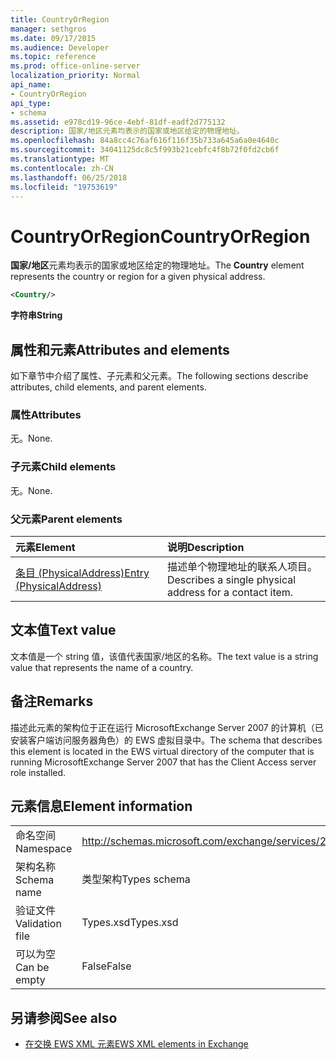 ```yaml
---
title: CountryOrRegion
manager: sethgros
ms.date: 09/17/2015
ms.audience: Developer
ms.topic: reference
ms.prod: office-online-server
localization_priority: Normal
api_name:
- CountryOrRegion
api_type:
- schema
ms.assetid: e978cd19-96ce-4ebf-81df-eadf2d775132
description: 国家/地区元素均表示的国家或地区给定的物理地址。
ms.openlocfilehash: 84a8cc4c76af616f116f35b733a645a6a0e4640c
ms.sourcegitcommit: 34041125dc8c5f993b21cebfc4f8b72f0fd2cb6f
ms.translationtype: MT
ms.contentlocale: zh-CN
ms.lasthandoff: 06/25/2018
ms.locfileid: "19753619"
---
```

# <a name="countryorregion"></a><span data-ttu-id="5fff0-103">CountryOrRegion</span><span class="sxs-lookup"><span data-stu-id="5fff0-103">CountryOrRegion</span></span>

<span data-ttu-id="5fff0-104">**国家/地区**元素均表示的国家或地区给定的物理地址。</span><span class="sxs-lookup"><span data-stu-id="5fff0-104">The **Country** element represents the country or region for a given physical address.</span></span> 
  
```xml
<Country/>
```

 <span data-ttu-id="5fff0-105">**字符串**</span><span class="sxs-lookup"><span data-stu-id="5fff0-105">**String**</span></span>
## <a name="attributes-and-elements"></a><span data-ttu-id="5fff0-106">属性和元素</span><span class="sxs-lookup"><span data-stu-id="5fff0-106">Attributes and elements</span></span>

<span data-ttu-id="5fff0-107">如下章节中介绍了属性、子元素和父元素。</span><span class="sxs-lookup"><span data-stu-id="5fff0-107">The following sections describe attributes, child elements, and parent elements.</span></span>
  
### <a name="attributes"></a><span data-ttu-id="5fff0-108">属性</span><span class="sxs-lookup"><span data-stu-id="5fff0-108">Attributes</span></span>

<span data-ttu-id="5fff0-109">无。</span><span class="sxs-lookup"><span data-stu-id="5fff0-109">None.</span></span>
  
### <a name="child-elements"></a><span data-ttu-id="5fff0-110">子元素</span><span class="sxs-lookup"><span data-stu-id="5fff0-110">Child elements</span></span>

<span data-ttu-id="5fff0-111">无。</span><span class="sxs-lookup"><span data-stu-id="5fff0-111">None.</span></span>
  
### <a name="parent-elements"></a><span data-ttu-id="5fff0-112">父元素</span><span class="sxs-lookup"><span data-stu-id="5fff0-112">Parent elements</span></span>

|<span data-ttu-id="5fff0-113">**元素**</span><span class="sxs-lookup"><span data-stu-id="5fff0-113">**Element**</span></span>|<span data-ttu-id="5fff0-114">**说明**</span><span class="sxs-lookup"><span data-stu-id="5fff0-114">**Description**</span></span>|
|:-----|:-----|
|[<span data-ttu-id="5fff0-115">条目 (PhysicalAddress)</span><span class="sxs-lookup"><span data-stu-id="5fff0-115">Entry (PhysicalAddress)</span></span>](entry-physicaladdress.md) <br/> |<span data-ttu-id="5fff0-116">描述单个物理地址的联系人项目。</span><span class="sxs-lookup"><span data-stu-id="5fff0-116">Describes a single physical address for a contact item.</span></span>  <br/> |
   
## <a name="text-value"></a><span data-ttu-id="5fff0-117">文本值</span><span class="sxs-lookup"><span data-stu-id="5fff0-117">Text value</span></span>

<span data-ttu-id="5fff0-118">文本值是一个 string 值，该值代表国家/地区的名称。</span><span class="sxs-lookup"><span data-stu-id="5fff0-118">The text value is a string value that represents the name of a country.</span></span>
  
## <a name="remarks"></a><span data-ttu-id="5fff0-119">备注</span><span class="sxs-lookup"><span data-stu-id="5fff0-119">Remarks</span></span>

<span data-ttu-id="5fff0-120">描述此元素的架构位于正在运行 MicrosoftExchange Server 2007 的计算机（已安装客户端访问服务器角色）的 EWS 虚拟目录中。</span><span class="sxs-lookup"><span data-stu-id="5fff0-120">The schema that describes this element is located in the EWS virtual directory of the computer that is running MicrosoftExchange Server 2007 that has the Client Access server role installed.</span></span>
  
## <a name="element-information"></a><span data-ttu-id="5fff0-121">元素信息</span><span class="sxs-lookup"><span data-stu-id="5fff0-121">Element information</span></span>

|||
|:-----|:-----|
|<span data-ttu-id="5fff0-122">命名空间</span><span class="sxs-lookup"><span data-stu-id="5fff0-122">Namespace</span></span>  <br/> |http://schemas.microsoft.com/exchange/services/2006/types  <br/> |
|<span data-ttu-id="5fff0-123">架构名称</span><span class="sxs-lookup"><span data-stu-id="5fff0-123">Schema name</span></span>  <br/> |<span data-ttu-id="5fff0-124">类型架构</span><span class="sxs-lookup"><span data-stu-id="5fff0-124">Types schema</span></span>  <br/> |
|<span data-ttu-id="5fff0-125">验证文件</span><span class="sxs-lookup"><span data-stu-id="5fff0-125">Validation file</span></span>  <br/> |<span data-ttu-id="5fff0-126">Types.xsd</span><span class="sxs-lookup"><span data-stu-id="5fff0-126">Types.xsd</span></span>  <br/> |
|<span data-ttu-id="5fff0-127">可以为空</span><span class="sxs-lookup"><span data-stu-id="5fff0-127">Can be empty</span></span>  <br/> |<span data-ttu-id="5fff0-128">False</span><span class="sxs-lookup"><span data-stu-id="5fff0-128">False</span></span>  <br/> |
   
## <a name="see-also"></a><span data-ttu-id="5fff0-129">另请参阅</span><span class="sxs-lookup"><span data-stu-id="5fff0-129">See also</span></span>



- [<span data-ttu-id="5fff0-130">在交换 EWS XML 元素</span><span class="sxs-lookup"><span data-stu-id="5fff0-130">EWS XML elements in Exchange</span></span>](ews-xml-elements-in-exchange.md)

